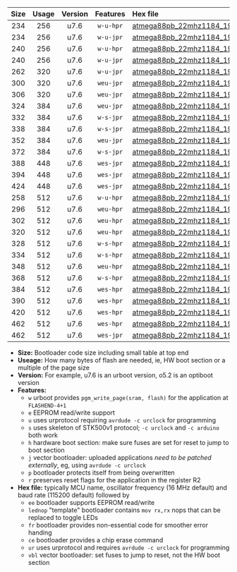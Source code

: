 |Size|Usage|Version|Features|Hex file|
|:-:|:-:|:-:|:-:|:--|
|234|256|u7.6|`w-u-hpr`|[atmega88pb_22mhz1184_19200bps_ur.hex](https://raw.githubusercontent.com/stefanrueger/urboot/main//atmega88pb_22mhz1184_19200bps_ur.hex)|
|234|256|u7.6|`w-u-jpr`|[atmega88pb_22mhz1184_19200bps_ur_vbl.hex](https://raw.githubusercontent.com/stefanrueger/urboot/main//atmega88pb_22mhz1184_19200bps_ur_vbl.hex)|
|240|256|u7.6|`w-u-hpr`|[atmega88pb_22mhz1184_19200bps_lednop_ur.hex](https://raw.githubusercontent.com/stefanrueger/urboot/main//atmega88pb_22mhz1184_19200bps_lednop_ur.hex)|
|240|256|u7.6|`w-u-jpr`|[atmega88pb_22mhz1184_19200bps_lednop_ur_vbl.hex](https://raw.githubusercontent.com/stefanrueger/urboot/main//atmega88pb_22mhz1184_19200bps_lednop_ur_vbl.hex)|
|262|320|u7.6|`w-u-jpr`|[atmega88pb_22mhz1184_19200bps_lednop_fr_ur_vbl.hex](https://raw.githubusercontent.com/stefanrueger/urboot/main//atmega88pb_22mhz1184_19200bps_lednop_fr_ur_vbl.hex)|
|300|320|u7.6|`weu-jpr`|[atmega88pb_22mhz1184_19200bps_ee_ur_vbl.hex](https://raw.githubusercontent.com/stefanrueger/urboot/main//atmega88pb_22mhz1184_19200bps_ee_ur_vbl.hex)|
|306|320|u7.6|`weu-jpr`|[atmega88pb_22mhz1184_19200bps_ee_lednop_ur_vbl.hex](https://raw.githubusercontent.com/stefanrueger/urboot/main//atmega88pb_22mhz1184_19200bps_ee_lednop_ur_vbl.hex)|
|324|384|u7.6|`weu-jpr`|[atmega88pb_22mhz1184_19200bps_ee_lednop_fr_ur_vbl.hex](https://raw.githubusercontent.com/stefanrueger/urboot/main//atmega88pb_22mhz1184_19200bps_ee_lednop_fr_ur_vbl.hex)|
|332|384|u7.6|`w-s-jpr`|[atmega88pb_22mhz1184_19200bps_vbl.hex](https://raw.githubusercontent.com/stefanrueger/urboot/main//atmega88pb_22mhz1184_19200bps_vbl.hex)|
|338|384|u7.6|`w-s-jpr`|[atmega88pb_22mhz1184_19200bps_lednop_vbl.hex](https://raw.githubusercontent.com/stefanrueger/urboot/main//atmega88pb_22mhz1184_19200bps_lednop_vbl.hex)|
|352|384|u7.6|`weu-jpr`|[atmega88pb_22mhz1184_19200bps_ee_lednop_fr_ce_ur_vbl.hex](https://raw.githubusercontent.com/stefanrueger/urboot/main//atmega88pb_22mhz1184_19200bps_ee_lednop_fr_ce_ur_vbl.hex)|
|372|384|u7.6|`w-s-jpr`|[atmega88pb_22mhz1184_19200bps_lednop_fr_vbl.hex](https://raw.githubusercontent.com/stefanrueger/urboot/main//atmega88pb_22mhz1184_19200bps_lednop_fr_vbl.hex)|
|388|448|u7.6|`wes-jpr`|[atmega88pb_22mhz1184_19200bps_ee_vbl.hex](https://raw.githubusercontent.com/stefanrueger/urboot/main//atmega88pb_22mhz1184_19200bps_ee_vbl.hex)|
|394|448|u7.6|`wes-jpr`|[atmega88pb_22mhz1184_19200bps_ee_lednop_vbl.hex](https://raw.githubusercontent.com/stefanrueger/urboot/main//atmega88pb_22mhz1184_19200bps_ee_lednop_vbl.hex)|
|424|448|u7.6|`wes-jpr`|[atmega88pb_22mhz1184_19200bps_ee_lednop_fr_vbl.hex](https://raw.githubusercontent.com/stefanrueger/urboot/main//atmega88pb_22mhz1184_19200bps_ee_lednop_fr_vbl.hex)|
|258|512|u7.6|`w-u-hpr`|[atmega88pb_22mhz1184_19200bps_lednop_fr_ur.hex](https://raw.githubusercontent.com/stefanrueger/urboot/main//atmega88pb_22mhz1184_19200bps_lednop_fr_ur.hex)|
|296|512|u7.6|`weu-hpr`|[atmega88pb_22mhz1184_19200bps_ee_ur.hex](https://raw.githubusercontent.com/stefanrueger/urboot/main//atmega88pb_22mhz1184_19200bps_ee_ur.hex)|
|302|512|u7.6|`weu-hpr`|[atmega88pb_22mhz1184_19200bps_ee_lednop_ur.hex](https://raw.githubusercontent.com/stefanrueger/urboot/main//atmega88pb_22mhz1184_19200bps_ee_lednop_ur.hex)|
|320|512|u7.6|`weu-hpr`|[atmega88pb_22mhz1184_19200bps_ee_lednop_fr_ur.hex](https://raw.githubusercontent.com/stefanrueger/urboot/main//atmega88pb_22mhz1184_19200bps_ee_lednop_fr_ur.hex)|
|328|512|u7.6|`w-s-hpr`|[atmega88pb_22mhz1184_19200bps.hex](https://raw.githubusercontent.com/stefanrueger/urboot/main//atmega88pb_22mhz1184_19200bps.hex)|
|334|512|u7.6|`w-s-hpr`|[atmega88pb_22mhz1184_19200bps_lednop.hex](https://raw.githubusercontent.com/stefanrueger/urboot/main//atmega88pb_22mhz1184_19200bps_lednop.hex)|
|348|512|u7.6|`weu-hpr`|[atmega88pb_22mhz1184_19200bps_ee_lednop_fr_ce_ur.hex](https://raw.githubusercontent.com/stefanrueger/urboot/main//atmega88pb_22mhz1184_19200bps_ee_lednop_fr_ce_ur.hex)|
|368|512|u7.6|`w-s-hpr`|[atmega88pb_22mhz1184_19200bps_lednop_fr.hex](https://raw.githubusercontent.com/stefanrueger/urboot/main//atmega88pb_22mhz1184_19200bps_lednop_fr.hex)|
|384|512|u7.6|`wes-hpr`|[atmega88pb_22mhz1184_19200bps_ee.hex](https://raw.githubusercontent.com/stefanrueger/urboot/main//atmega88pb_22mhz1184_19200bps_ee.hex)|
|390|512|u7.6|`wes-hpr`|[atmega88pb_22mhz1184_19200bps_ee_lednop.hex](https://raw.githubusercontent.com/stefanrueger/urboot/main//atmega88pb_22mhz1184_19200bps_ee_lednop.hex)|
|420|512|u7.6|`wes-hpr`|[atmega88pb_22mhz1184_19200bps_ee_lednop_fr.hex](https://raw.githubusercontent.com/stefanrueger/urboot/main//atmega88pb_22mhz1184_19200bps_ee_lednop_fr.hex)|
|462|512|u7.6|`wes-hpr`|[atmega88pb_22mhz1184_19200bps_ee_lednop_fr_ce.hex](https://raw.githubusercontent.com/stefanrueger/urboot/main//atmega88pb_22mhz1184_19200bps_ee_lednop_fr_ce.hex)|
|462|512|u7.6|`wes-jpr`|[atmega88pb_22mhz1184_19200bps_ee_lednop_fr_ce_vbl.hex](https://raw.githubusercontent.com/stefanrueger/urboot/main//atmega88pb_22mhz1184_19200bps_ee_lednop_fr_ce_vbl.hex)|

- **Size:** Bootloader code size including small table at top end
- **Useage:** How many bytes of flash are needed, ie, HW boot section or a multiple of the page size
- **Version:** For example, u7.6 is an urboot version, o5.2 is an optiboot version
- **Features:**
  + `w` urboot provides `pgm_write_page(sram, flash)` for the application at `FLASHEND-4+1`
  + `e` EEPROM read/write support
  + `u` uses urprotocol requiring `avrdude -c urclock` for programming
  + `s` uses skeleton of STK500v1 protocol; `-c urclock` and `-c arduino` both work
  + `h` hardware boot section: make sure fuses are set for reset to jump to boot section
  + `j` vector bootloader: uploaded applications *need to be patched externally*, eg, using `avrdude -c urclock`
  + `p` bootloader protects itself from being overwritten
  + `r` preserves reset flags for the application in the register R2
- **Hex file:** typically MCU name, oscillator frequency (16 MHz default) and baud rate (115200 default) followed by
  + `ee` bootloader supports EEPROM read/write
  + `lednop` "template" bootloader contains `mov rx,rx` nops that can be replaced to toggle LEDs
  + `fr` bootloader provides non-essential code for smoother error handing
  + `ce` bootloader provides a chip erase command
  + `ur` uses urprotocol and requires `avrdude -c urclock` for programming
  + `vbl` vector bootloader: set fuses to jump to reset, not the HW boot section
